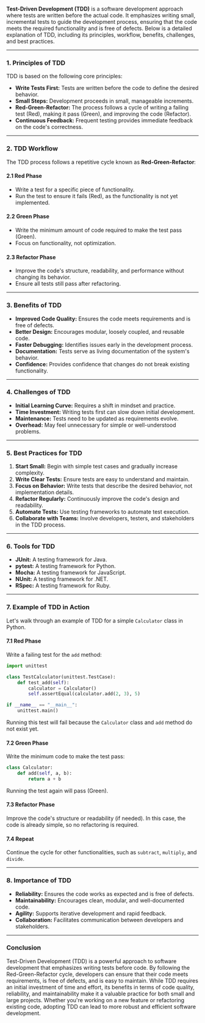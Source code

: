 **Test-Driven Development (TDD)** is a software development approach where tests are written before the actual code. It emphasizes writing small, incremental tests to guide the development process, ensuring that the code meets the required functionality and is free of defects. Below is a detailed explanation of TDD, including its principles, workflow, benefits, challenges, and best practices.

---

### **1. Principles of TDD**
TDD is based on the following core principles:
- **Write Tests First:** Tests are written before the code to define the desired behavior.
- **Small Steps:** Development proceeds in small, manageable increments.
- **Red-Green-Refactor:** The process follows a cycle of writing a failing test (Red), making it pass (Green), and improving the code (Refactor).
- **Continuous Feedback:** Frequent testing provides immediate feedback on the code's correctness.

---

### **2. TDD Workflow**
The TDD process follows a repetitive cycle known as **Red-Green-Refactor**:

#### **2.1 Red Phase**
- Write a test for a specific piece of functionality.
- Run the test to ensure it fails (Red), as the functionality is not yet implemented.

#### **2.2 Green Phase**
- Write the minimum amount of code required to make the test pass (Green).
- Focus on functionality, not optimization.

#### **2.3 Refactor Phase**
- Improve the code's structure, readability, and performance without changing its behavior.
- Ensure all tests still pass after refactoring.

---

### **3. Benefits of TDD**
- **Improved Code Quality:** Ensures the code meets requirements and is free of defects.
- **Better Design:** Encourages modular, loosely coupled, and reusable code.
- **Faster Debugging:** Identifies issues early in the development process.
- **Documentation:** Tests serve as living documentation of the system's behavior.
- **Confidence:** Provides confidence that changes do not break existing functionality.

---

### **4. Challenges of TDD**
- **Initial Learning Curve:** Requires a shift in mindset and practice.
- **Time Investment:** Writing tests first can slow down initial development.
- **Maintenance:** Tests need to be updated as requirements evolve.
- **Overhead:** May feel unnecessary for simple or well-understood problems.

---

### **5. Best Practices for TDD**
1. **Start Small:** Begin with simple test cases and gradually increase complexity.
2. **Write Clear Tests:** Ensure tests are easy to understand and maintain.
3. **Focus on Behavior:** Write tests that describe the desired behavior, not implementation details.
4. **Refactor Regularly:** Continuously improve the code's design and readability.
5. **Automate Tests:** Use testing frameworks to automate test execution.
6. **Collaborate with Teams:** Involve developers, testers, and stakeholders in the TDD process.

---

### **6. Tools for TDD**
- **JUnit:** A testing framework for Java.
- **pytest:** A testing framework for Python.
- **Mocha:** A testing framework for JavaScript.
- **NUnit:** A testing framework for .NET.
- **RSpec:** A testing framework for Ruby.

---

### **7. Example of TDD in Action**
Let's walk through an example of TDD for a simple `Calculator` class in Python.

#### **7.1 Red Phase**
Write a failing test for the `add` method:
```python
import unittest

class TestCalculator(unittest.TestCase):
    def test_add(self):
        calculator = Calculator()
        self.assertEqual(calculator.add(2, 3), 5)

if __name__ == "__main__":
    unittest.main()
```
Running this test will fail because the `Calculator` class and `add` method do not exist yet.

#### **7.2 Green Phase**
Write the minimum code to make the test pass:
```python
class Calculator:
    def add(self, a, b):
        return a + b
```
Running the test again will pass (Green).

#### **7.3 Refactor Phase**
Improve the code's structure or readability (if needed). In this case, the code is already simple, so no refactoring is required.

#### **7.4 Repeat**
Continue the cycle for other functionalities, such as `subtract`, `multiply`, and `divide`.

---

### **8. Importance of TDD**
- **Reliability:** Ensures the code works as expected and is free of defects.
- **Maintainability:** Encourages clean, modular, and well-documented code.
- **Agility:** Supports iterative development and rapid feedback.
- **Collaboration:** Facilitates communication between developers and stakeholders.

---

### **Conclusion**
Test-Driven Development (TDD) is a powerful approach to software development that emphasizes writing tests before code. By following the Red-Green-Refactor cycle, developers can ensure that their code meets requirements, is free of defects, and is easy to maintain. While TDD requires an initial investment of time and effort, its benefits in terms of code quality, reliability, and maintainability make it a valuable practice for both small and large projects. Whether you're working on a new feature or refactoring existing code, adopting TDD can lead to more robust and efficient software development.
